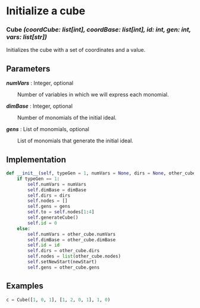 # Initialize a cube

### __Cube__ *(coordCube: list[int], coordBase: list[int], id: int, gen: int, vars: list[str])*

Initializes the cube with a set of coordinates and a value.

## Parameters

*__numVars__* : Integer, optional

<div style="margin-left: 30px;">
 Number of variables in which we will express each monomial.
</div>


*__dimBase__* : Integer, optional

<div style="margin-left: 30px;">
 Number of monomials of the initial ideal.
</div>

*__gens__* : List of monomials, optional

<div style="margin-left: 30px;">
List of monomials that generate the initial ideal.
</div>

## Implementation

```python
def __init__(self, typeGen = 1, numVars = None, dirs = None, other_cube = None, newStart = None, dimBase = None, id = None, gens = None):
    if typeGen == 1:
        self.numVars = numVars
        self.dimBase = dimBase
        self.dirs = dirs
        self.nodes = []
        self.gens = gens
        self.to = self.nodes[1:4]
        self.generateCube()
        self.id = 0
    else:
        self.numVars = other_cube.numVars
        self.dimBase = other_cube.dimBase
        self.id = id
        self.dirs = other_cube.dirs
        self.nodes = list(other_cube.nodes)
        self.setNewStart(newStart)
        self.gens = other_cube.gens
```

## Examples

```python
c = Cube([1, 0, 1], [1, 2, 0, 1], 1, 0)
```
